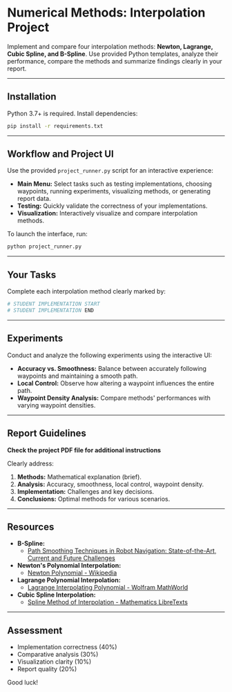 # Numerical Methods: Interpolation Project

Implement and compare four interpolation methods: **Newton, Lagrange, Cubic Spline, and B-Spline**. Use provided Python templates, analyze their performance, compare the methods and summarize findings clearly in your report.

---

## Installation

Python 3.7+ is required. Install dependencies:
```bash
pip install -r requirements.txt
```

---

## Workflow and Project UI

Use the provided `project_runner.py` script for an interactive experience:

- **Main Menu:** Select tasks such as testing implementations, choosing waypoints, running experiments, visualizing methods, or generating report data.
- **Testing:** Quickly validate the correctness of your implementations.
- **Visualization:** Interactively visualize and compare interpolation methods.

To launch the interface, run:
```bash
python project_runner.py
```

---

## Your Tasks
Complete each interpolation method clearly marked by:

```python
# STUDENT IMPLEMENTATION START
# STUDENT IMPLEMENTATION END
```

---

## Experiments

Conduct and analyze the following experiments using the interactive UI:

- **Accuracy vs. Smoothness:** Balance between accurately following waypoints and maintaining a smooth path.
- **Local Control:** Observe how altering a waypoint influences the entire path.
- **Waypoint Density Analysis:** Compare methods' performances with varying waypoint densities.

---

## Report Guidelines

**Check the project PDF file for additional instructions**

Clearly address:

1. **Methods:** Mathematical explanation (brief).
2. **Analysis:** Accuracy, smoothness, local control, waypoint density.
3. **Implementation:** Challenges and key decisions.
4. **Conclusions:** Optimal methods for various scenarios.

---

## Resources
- **B-Spline:**
  - [Path Smoothing Techniques in Robot Navigation: State-of-the-Art, Current and Future Challenges](https://www.mdpi.com/1424-8220/18/9/3170)
- **Newton's Polynomial Interpolation:**
  - [Newton Polynomial - Wikipedia](https://en.wikipedia.org/wiki/Newton_polynomial)
- **Lagrange Polynomial Interpolation:**
  - [Lagrange Interpolating Polynomial - Wolfram MathWorld](https://mathworld.wolfram.com/LagrangeInterpolatingPolynomial.html)
- **Cubic Spline Interpolation:**
  - [Spline Method of Interpolation - Mathematics LibreTexts](https://math.libretexts.org/Workbench/Numerical_Methods_with_Applications_(Kaw)/5:_Interpolation/5.05:_Spline_Method_of_Interpolation)

---

## Assessment
- Implementation correctness (40%)
- Comparative analysis (30%)
- Visualization clarity (10%)
- Report quality (20%)

Good luck!